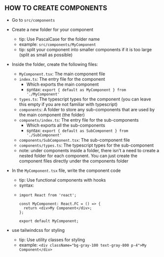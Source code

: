 ## HOW TO CREATE COMPONENTS

- Go to `src/components`
- Create a new folder for your component
  - tip: Use PascalCase for the folder name
  - example: `src/components/MyComponent`
  - tip: split your component into smaller components if it is too large (split as small as possible)
- Inside the folder, create the following files:
  - `MyComponent.tsx`: The main component file
  - `index.ts`: The entry file for the component
    - Which exports the main component
    - syntax: `export { default as MyComponent } from './MyComponent'`
  - `types.ts`: The typescript types for the component (you can leave this empty if you are not familiar with typescript)
  - `components`: A folder to store any sub-components that are used by the main component (the folder)
  - `componets/index.ts`: The entry file for the sub-components
    - Which exports all the sub-components
    - syntax: `export { default as SubComponent } from './SubComponent'`
  - `components/SubComponent.tsx`: The sub-component file
  - `components/types.ts`: The typescript types for the sub-component
  - note: under components inside a folder, there isn't a need to create a nested folder for each component. You can just create the component files directly under the components folder
- In the `MyComponent.tsx` file, write the component code

  - tip: Use functional components with hooks
  - syntax:
  - ```tsx
    import React from 'react';

    const MyComponent: React.FC = () => {
      return <div>My Component</div>;
    };

    export default MyComponent;
    ```

- use tailwindcss for styling
  - tip: Use utility classes for styling
  - example: `<div className="bg-gray-100 text-gray-800 p-4">My Component</div>`
